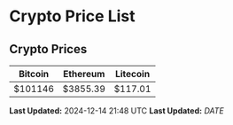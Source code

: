 # Crypto Price List

## Crypto Prices
| Bitcoin | Ethereum | Litecoin |
| ------- | -------- | -------- |
| $101146 | $3855.39 | $117.01 |
**Last Updated:** 2024-12-14 21:48 UTC
**Last Updated:** $DATE$
